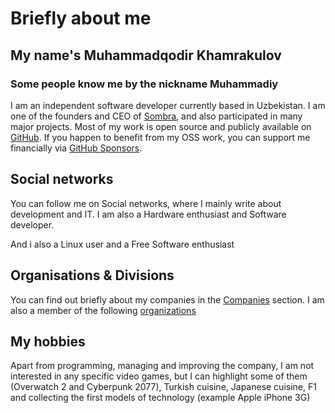 # Briefly about me

## My name's Muhammadqodir Khamrakulov

### Some people know me by the nickname <span class='title'>Muhammadiy</span>

I am an independent software developer currently based in Uzbekistan. I am one of the founders and CEO of [Sombra](https://sombra.uz), and also participated in many major projects. Most of my work is open source and publicly available on [GitHub](https://github.com/MKbek). If you happen to benefit from my OSS work, you can support me financially via [GitHub Sponsors](https://github.com/sponsors/MKbek).

## Social networks

You can follow me on Social networks, where I mainly write about development and IT. I am also a Hardware enthusiast and Software developer.

And i also a Linux user and a Free Software enthusiast

## Organisations & Divisions

You can find out briefly about my companies in the [Companies](companies.md) section. I am also a member of the following [organizations](companies.md)

## My hobbies

Apart from programming, managing and improving the company, I am not interested in any specific video games, but I can highlight some of them (Overwatch 2 and Cyberpunk 2077), Turkish cuisine, Japanese cuisine, F1 and collecting the first models of technology (example Apple iPhone 3G)
